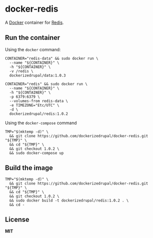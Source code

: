 # docker-redis

A [Docker](https://docker.com/) container for [Redis](http://redis.io/).

## Run the container

Using the `docker` command:

    CONTAINER="redis-data" && sudo docker run \
      --name "${CONTAINER}" \
      -h "${CONTAINER}" \
      -v /redis \
      dockerizedrupal/data:1.0.3

    CONTAINER="redis" && sudo docker run \
      --name "${CONTAINER}" \
      -h "${CONTAINER}" \
      -p 6379:6379 \
      --volumes-from redis-data \
      -e TIMEZONE="Etc/UTC" \
      -d \
      dockerizedrupal/redis:1.0.2
      
Using the `docker-compose` command

    TMP="$(mktemp -d)" \
      && git clone https://github.com/dockerizedrupal/docker-redis.git "${TMP}" \
      && cd "${TMP}" \
      && git checkout 1.0.2 \
      && sudo docker-compose up

## Build the image
      
    TMP="$(mktemp -d)" \
      && git clone https://github.com/dockerizedrupal/docker-redis.git "${TMP}" \
      && cd "${TMP}" \
      && git checkout 1.0.2 \
      && sudo docker build -t dockerizedrupal/redis:1.0.2 . \
      && cd -

## License

**MIT**

